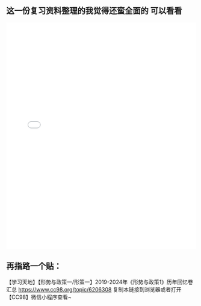 ## 这一份复习资料整理的我觉得还蛮全面的 可以看看

<embed 
    src="[PDF 的在线路径](https://raw.githubusercontent.com/lfp1111/flip-/master/docs/xc/121.pdf)" 
    type="application/pdf" 
    width="100%" 
    height="600px" 
/>



## 再指路一个贴：
【学习天地】【形势与政策一/形策一】2019-2024年《形势与政策1》历年回忆卷汇总 https://www.cc98.org/topic/6206308 复制本链接到浏览器或者打开【CC98】微信小程序查看~